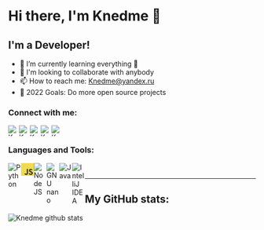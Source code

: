 # Hi there, I'm Knedme 👋

## I'm a Developer!

-   🌱 I’m currently learning everything 🤣
-   👯 I'm looking to collaborate with anybody
-   📫 How to reach me: Knedme@yandex.ru
-   🥅 2022 Goals: Do more open source projects

### Connect with me:

[<img align="left" alt="Knedme | Youtube" width="22px" height="22px" src="https://i.imgur.com/QRSx81i.png" />](https://www.youtube.com/channel/UChV57pcW59rzopsPx1glDTw)
[<img align="left" alt="Knedme | Telegram" width="22px" height="22px" src="https://i.imgur.com/Jakxbhf.png" />](https://t.me/Knedme)
[<img align="left" alt="Knedme | Discord" width="22px" height="22px" src="https://i.imgur.com/kDTIh7p.png" />](https://dsc.bio/knedme)
[<img align="left" alt="Knedme | Steam" width="22px" height="22px" src="https://i.imgur.com/1Z9as8z.png" />](https://steamcommunity.com/id/Knedme/)
[<img align="left" alt="Knedme | Stackoverflow" width="22px" height="22px" src="https://i.imgur.com/2YZ4pS6.png" />](https://stackoverflow.com/users/16582988/knedme)

<br />

### Languages and Tools:

[<img align="left" alt="Python" width="26px" src="https://upload.wikimedia.org/wikipedia/commons/thumb/c/c3/Python-logo-notext.svg/2048px-Python-logo-notext.svg.png" />](https://www.python.org/)
[<img align="left" alt="JavaScript" width="26px" src="https://raw.githubusercontent.com/github/explore/80688e429a7d4ef2fca1e82350fe8e3517d3494d/topics/javascript/javascript.png" />](https://www.javascript.com/)
[<img align="left" alt="Node JS" width="26px" src="https://www.nsoftware.com/ui/img/platforms/nodejs.svg" />](https://nodejs.org/en/)
[<img align="left" alt="GNU nano" width="26px" src="https://upload.wikimedia.org/wikipedia/commons/8/8a/Gnu-nano.svg" />](https://www.nano-editor.org/)
[<img align="left" alt="Java" width="26px" src="https://cdn-icons-png.flaticon.com/512/226/226777.png"/>](https://java.com/)
[<img align="left" alt="IntelliJ IDEA" width="26px" src="https://upload.wikimedia.org/wikipedia/commons/thumb/9/9c/IntelliJ_IDEA_Icon.svg/2048px-IntelliJ_IDEA_Icon.svg.png" />](https://www.jetbrains.com/idea/)

<br />

---

## My GitHub stats:

![Knedme github stats](https://github-readme-stats.vercel.app/api?username=Knedme&theme=tokyonight&show_icons=true)

